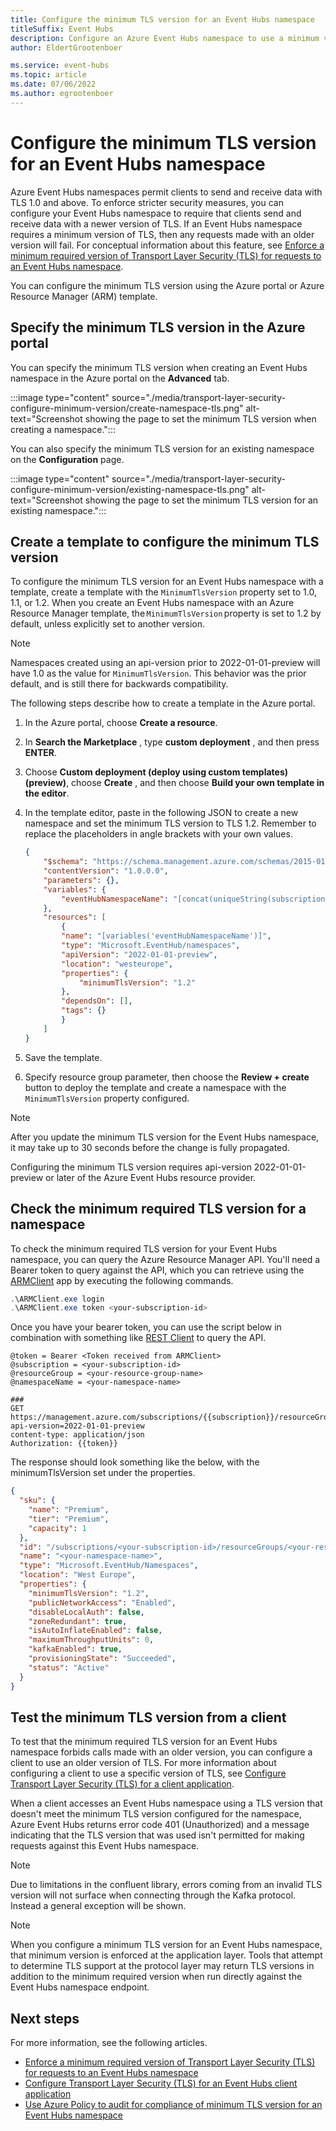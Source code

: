 ```yaml
---
title: Configure the minimum TLS version for an Event Hubs namespace
titleSuffix: Event Hubs
description: Configure an Azure Event Hubs namespace to use a minimum version of Transport Layer Security (TLS).
author: EldertGrootenboer

ms.service: event-hubs
ms.topic: article
ms.date: 07/06/2022
ms.author: egrootenboer
---
```


# Configure the minimum TLS version for an Event Hubs namespace

Azure Event Hubs namespaces permit clients to send and receive data with TLS 1.0 and above. To enforce stricter security measures, you can configure your Event Hubs namespace to require that clients send and receive data with a newer version of TLS. If an Event Hubs namespace requires a minimum version of TLS, then any requests made with an older version will fail. For conceptual information about this feature, see [Enforce a minimum required version of Transport Layer Security (TLS) for requests to an Event Hubs namespace](transport-layer-security-enforce-minimum-version.md).

You can configure the minimum TLS version using the Azure portal or Azure Resource Manager (ARM) template. 

## Specify the minimum TLS version in the Azure portal
You can specify the minimum TLS version when creating an Event Hubs namespace in the Azure portal on the **Advanced** tab. 

:::image type="content" source="./media/transport-layer-security-configure-minimum-version/create-namespace-tls.png" alt-text="Screenshot showing the page to set the minimum TLS version when creating a namespace.":::

You can also specify the minimum TLS version for an existing namespace on the **Configuration** page.

:::image type="content" source="./media/transport-layer-security-configure-minimum-version/existing-namespace-tls.png" alt-text="Screenshot showing the page to set the minimum TLS version for an existing namespace.":::

## Create a template to configure the minimum TLS version

To configure the minimum TLS version for an Event Hubs namespace with a template, create a template with the  `MinimumTlsVersion`  property set to 1.0, 1.1, or 1.2. When you create an Event Hubs namespace with an Azure Resource Manager template, the `MinimumTlsVersion` property is set to 1.2 by default, unless explicitly set to another version.

> [!NOTE]
> Namespaces created using an api-version prior to 2022-01-01-preview will have 1.0 as the value for `MinimumTlsVersion`. This behavior was the prior default, and is still there for backwards compatibility.

The following steps describe how to create a template in the Azure portal.

1. In the Azure portal, choose  **Create a resource**.
2. In  **Search the Marketplace** , type  **custom deployment** , and then press  **ENTER**.
3. Choose **Custom deployment (deploy using custom templates) (preview)**, choose  **Create** , and then choose  **Build your own template in the editor**.
4. In the template editor, paste in the following JSON to create a new namespace and set the minimum TLS version to TLS 1.2. Remember to replace the placeholders in angle brackets with your own values.

    ```json
    {
        "$schema": "https://schema.management.azure.com/schemas/2015-01-01/deploymentTemplate.json#",
        "contentVersion": "1.0.0.0",
        "parameters": {},
        "variables": {
            "eventHubNamespaceName": "[concat(uniqueString(subscription().subscriptionId), 'tls')]"
        },
        "resources": [
            {
            "name": "[variables('eventHubNamespaceName')]",
            "type": "Microsoft.EventHub/namespaces",
            "apiVersion": "2022-01-01-preview",
            "location": "westeurope",
            "properties": {
                "minimumTlsVersion": "1.2"
            },
            "dependsOn": [],
            "tags": {}
            }
        ]
    }
    ```

5. Save the template.
6. Specify resource group parameter, then choose the  **Review + create**  button to deploy the template and create a namespace with the  `MinimumTlsVersion`  property configured.

> [!NOTE]
> After you update the minimum TLS version for the Event Hubs namespace, it may take up to 30 seconds before the change is fully propagated.

Configuring the minimum TLS version requires api-version 2022-01-01-preview or later of the Azure Event Hubs resource provider.

## Check the minimum required TLS version for a namespace

To check the minimum required TLS version for your Event Hubs namespace, you can query the Azure Resource Manager API. You'll need a Bearer token to query against the API, which you can retrieve using the [ARMClient](https://github.com/projectkudu/ARMClient) app by executing the following commands.

```powershell
.\ARMClient.exe login
.\ARMClient.exe token <your-subscription-id>
```

Once you have your bearer token, you can use the script below in combination with something like [REST Client](https://marketplace.visualstudio.com/items?itemName=humao.rest-client) to query the API.

```http
@token = Bearer <Token received from ARMClient>
@subscription = <your-subscription-id>
@resourceGroup = <your-resource-group-name>
@namespaceName = <your-namespace-name>

###
GET https://management.azure.com/subscriptions/{{subscription}}/resourceGroups/{{resourceGroup}}/providers/Microsoft.EventHub/namespaces/{{namespaceName}}?api-version=2022-01-01-preview
content-type: application/json
Authorization: {{token}}
```

The response should look something like the below, with the minimumTlsVersion set under the properties.

```json
{
  "sku": {
    "name": "Premium",
    "tier": "Premium",
    "capacity": 1
  },
  "id": "/subscriptions/<your-subscription-id>/resourceGroups/<your-resource-group-name>/providers/Microsoft.EventHub/namespaces/<your-namespace-name>",
  "name": "<your-namespace-name>",
  "type": "Microsoft.EventHub/Namespaces",
  "location": "West Europe",
  "properties": {
    "minimumTlsVersion": "1.2",
    "publicNetworkAccess": "Enabled",
    "disableLocalAuth": false,
    "zoneRedundant": true,
    "isAutoInflateEnabled": false,
    "maximumThroughputUnits": 0,
    "kafkaEnabled": true,
    "provisioningState": "Succeeded",
    "status": "Active"
  }
}
```

## Test the minimum TLS version from a client

To test that the minimum required TLS version for an Event Hubs namespace forbids calls made with an older version, you can configure a client to use an older version of TLS. For more information about configuring a client to use a specific version of TLS, see [Configure Transport Layer Security (TLS) for a client application](transport-layer-security-configure-client-version.md).

When a client accesses an Event Hubs namespace using a TLS version that doesn't meet the minimum TLS version configured for the namespace, Azure Event Hubs returns error code 401 (Unauthorized) and a message indicating that the TLS version that was used isn't permitted for making requests against this Event Hubs namespace.

> [!NOTE]
> Due to limitations in the confluent library, errors coming from an invalid TLS version will not surface when connecting through the Kafka protocol. Instead a general exception will be shown.

> [!NOTE]
> When you configure a minimum TLS version for an Event Hubs namespace, that minimum version is enforced at the application layer. Tools that attempt to determine TLS support at the protocol layer may return TLS versions in addition to the minimum required version when run directly against the Event Hubs namespace endpoint.

## Next steps

For more information, see the following articles.

- [Enforce a minimum required version of Transport Layer Security (TLS) for requests to an Event Hubs namespace](transport-layer-security-enforce-minimum-version.md)
- [Configure Transport Layer Security (TLS) for an Event Hubs client application](transport-layer-security-configure-client-version.md)
- [Use Azure Policy to audit for compliance of minimum TLS version for an Event Hubs namespace](transport-layer-security-audit-minimum-version.md)
